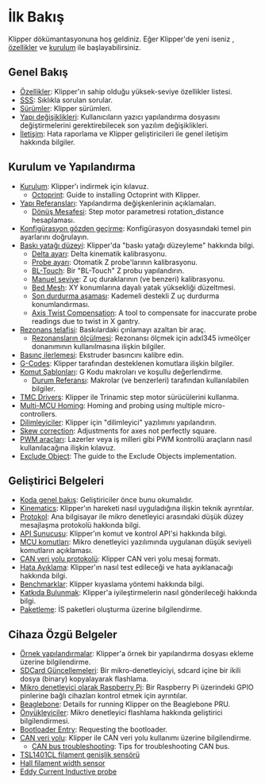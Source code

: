# İlk Bakış

Klipper dökümantasyonuna hoş geldiniz. Eğer Klipper'de yeni iseniz , [özellikler](Features.md) ve [kurulum](Installation.md) ile başlayabilirsiniz.

## Genel Bakış

- [Özellikler](Features.md): Klipper'ın sahip olduğu yüksek-seviye özellikler listesi.
- [SSS](FAQ.md): Sıklıkla sorulan sorular.
- [Sürümler](Releases.md): Klipper sürümleri.
- [Yapı değişiklikleri](Config_Changes.md): Kullanıcıların yazıcı yapılandırma dosyasını değiştirmelerini gerektirebilecek son yazılım değişiklikleri.
- [İletişim](Contact.md): Hata raporlama ve Klipper geliştiricileri ile genel iletişim hakkında bilgiler.

## Kurulum ve Yapılandırma

- [Kurulum](Installation.md): Klipper'ı indirmek için kılavuz.
   - [Octoprint](OctoPrint.md): Guide to installing Octoprint with Klipper.
- [Yapı Referansları](Config_Reference.md): Yapılandırma değişkenlerinin açıklamaları.
   - [Dönüş Mesafesi](Rotation_Distance.md): Step motor parametresi rotation_distance hesaplaması.
- [Konfigürasyon gözden geçirme](Config_checks.md): Konfigürasyon dosyasındaki temel pin ayarlarını doğrulayın.
- [Baskı yatağı düzeyi](Bed_Level.md): Klipper'da "baskı yatağı düzeyleme" hakkında bilgi.
   - [Delta ayarı](Delta_Calibrate.md): Delta kinematik kalibrasyonu.
   - [Probe ayarı](Probe_Calibrate.md): Otomatik Z probe'larının kalibrasyonu.
   - [BL-Touch](BLTouch.md): Bir "BL-Touch" Z probu yapılandırın.
   - [Manuel seviye](Manual_Level.md): Z uç duraklarının (ve benzeri) kalibrasyonu.
   - [Bed Mesh](Bed_Mesh.md): XY konumlarına dayalı yatak yüksekliği düzeltmesi.
   - [Son durdurma aşaması](Endstop_Phase.md): Kademeli destekli Z uç durdurma konumlandırması.
   - [Axis Twist Compensation](Axis_Twist_Compensation.md): A tool to compensate for inaccurate probe readings due to twist in X gantry.
- [Rezonans telafisi](Resonance_Compensation.md): Baskılardaki çınlamayı azaltan bir araç.
   - [Rezonansların ölçülmesi](Measuring_Resonances.md): Rezonansı ölçmek için adxl345 ivmeölçer donanımının kullanılmasına ilişkin bilgiler.
- [Basınç ilerlemesi](Pressure_Advance.md): Ekstruder basıncını kalibre edin.
- [G-Codes](G-Codes.md): Klipper tarafından desteklenen komutlara ilişkin bilgiler.
- [Komut Şablonları](Command_Templates.md): G Kodu makroları ve koşullu değerlendirme.
   - [Durum Referansı](Status_Reference.md): Makrolar (ve benzerleri) tarafından kullanılabilen bilgiler.
- [TMC Drivers](TMC_Drivers.md): Klipper ile Trinamic step motor sürücülerini kullanma.
- [Multi-MCU Homing](Multi_MCU_Homing.md): Homing and probing using multiple micro-controllers.
- [Dilimleyiciler](Slicers.md): Klipper için "dilimleyici" yazılımını yapılandırın.
- [Skew correction](Skew_Correction.md): Adjustments for axes not perfectly square.
- [PWM araçları](Using_PWM_Tools.md): Lazerler veya iş milleri gibi PWM kontrollü araçların nasıl kullanılacağına ilişkin kılavuz.
- [Exclude Object](Exclude_Object.md): The guide to the Exclude Objects implementation.

## Geliştirici Belgeleri

- [Koda genel bakış](Code_Overview.md): Geliştiriciler önce bunu okumalıdır.
- [Kinematics](Kinematics.md): Klipper'ın hareketi nasıl uyguladığına ilişkin teknik ayrıntılar.
- [Protokol](Protocol.md): Ana bilgisayar ile mikro denetleyici arasındaki düşük düzey mesajlaşma protokolü hakkında bilgi.
- [API Sunucusu](API_Server.md): Klipper'ın komut ve kontrol API'si hakkında bilgi.
- [MCU komutları](MCU_Commands.md): Mikro denetleyici yazılımında uygulanan düşük seviyeli komutların açıklaması.
- [CAN veri yolu protokolü](CANBUS_protocol.md): Klipper CAN veri yolu mesaj formatı.
- [Hata Ayıklama](Debugging.md): Klipper'ın nasıl test edileceği ve hata ayıklanacağı hakkında bilgi.
- [Benchmarklar](Benchmarks.md): Klipper kıyaslama yöntemi hakkında bilgi.
- [Katkıda Bulunmak](CONTRIBUTING.md): Klipper'a iyileştirmelerin nasıl gönderileceği hakkında bilgi.
- [Paketleme](Packaging.md): İS paketleri oluşturma üzerine bilgilendirme.

## Cihaza Özgü Belgeler

- [Örnek yapılandırmalar](Example_Configs.md): Klipper'a örnek bir yapılandırma dosyası ekleme üzerine bilgilendirme.
- [SDCard Güncellemeleri](SDCard_Updates.md): Bir mikro-denetleyiciyi, sdcard içine bir ikili dosya (binary) kopyalayarak flashlama.
- [Mikro denetleyici olarak Raspberry Pi](RPi_microcontroller.md): Bir Raspberry Pi üzerindeki GPIO pinlerine bağlı cihazları kontrol etmek için ayrıntılar.
- [Beaglebone](Beaglebone.md): Details for running Klipper on the Beaglebone PRU.
- [Önyükleyiciler](Bootloaders.md): Mikro denetleyici flashlama hakkında geliştirici bilgilendirmesi.
- [Bootloader Entry](Bootloader_Entry.md): Requesting the bootloader.
- [CAN veri yolu](CANBUS.md): Klipper ile CAN veri yolu kullanımı üzerine bilgilendirme.
   - [CAN bus troubleshooting](CANBUS_Troubleshooting.md): Tips for troubleshooting CAN bus.
- [TSL1401CL filament genişlik sensörü](TSL1401CL_Filament_Width_Sensor.md)
- [Hall filament width sensor](Hall_Filament_Width_Sensor.md)
- [Eddy Current Inductive probe](Eddy_Probe.md)

